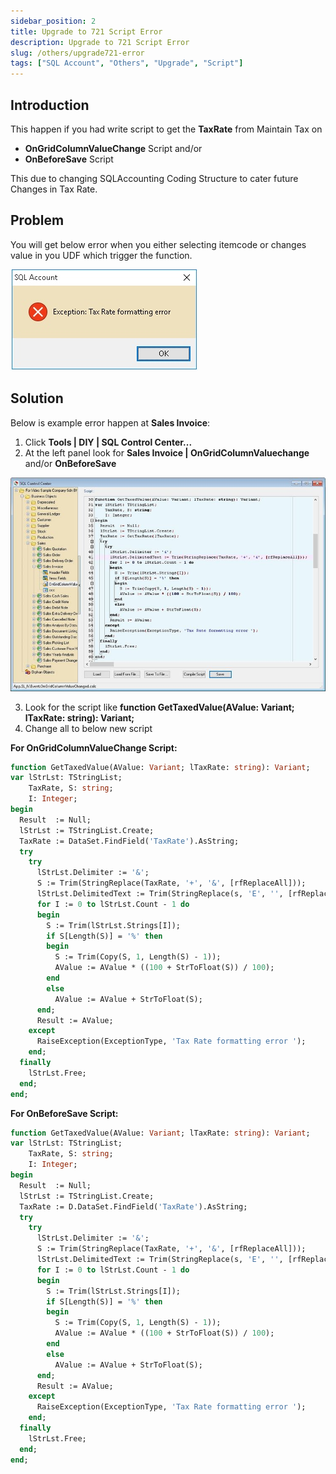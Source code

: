 ```yaml
---
sidebar_position: 2
title: Upgrade to 721 Script Error
description: Upgrade to 721 Script Error
slug: /others/upgrade721-error
tags: ["SQL Account", "Others", "Upgrade", "Script"]
---
```


## Introduction

This happen if you had write script to get the **TaxRate** from Maintain Tax on

- **OnGridColumnValueChange** Script and/or
- **OnBeforeSave** Script

This due to changing SQLAccounting Coding Structure to cater future Changes in Tax Rate.

## Problem

You will get below error when you either selecting itemcode or changes value in you UDF which trigger the function.

![1](../../static/img/others/yc1-upgrade.jpg)

## Solution

Below is example error happen at **Sales Invoice**:

1. Click **Tools | DIY | SQL Control Center...**
2. At the left panel look for **Sales Invoice | OnGridColumnValuechange** and/or **OnBeforeSave**

![2](../../static/img/others/yc2-upgrade.jpg)

3. Look for the script like **function GetTaxedValue(AValue: Variant; lTaxRate: string): Variant;**
4. Change all to below new script

**For OnGridColumnValueChange Script:**

```pascal
function GetTaxedValue(AValue: Variant; lTaxRate: string): Variant;
var lStrLst: TStringList;
    TaxRate, S: string;
    I: Integer;
begin
  Result  := Null;
  lStrLst := TStringList.Create;
  TaxRate := DataSet.FindField('TaxRate').AsString;
  try
    try
      lStrLst.Delimiter := '&'; 
      S := Trim(StringReplace(TaxRate, '+', '&', [rfReplaceAll]));
      lStrLst.DelimitedText := Trim(StringReplace(s, 'E', '', [rfReplaceAll])); 
      for I := 0 to lStrLst.Count - 1 do
      begin
        S := Trim(lStrLst.Strings[I]);
        if S[Length(S)] = '%' then
        begin
          S := Trim(Copy(S, 1, Length(S) - 1));
          AValue := AValue * ((100 + StrToFloat(S)) / 100);
        end
        else
          AValue := AValue + StrToFloat(S);
      end;
      Result := AValue;
    except
      RaiseException(ExceptionType, 'Tax Rate formatting error ');
    end;
  finally
    lStrLst.Free;
  end;
end;
```

**For OnBeforeSave Script:**

```pascal
function GetTaxedValue(AValue: Variant; lTaxRate: string): Variant;
var lStrLst: TStringList;
    TaxRate, S: string;
    I: Integer;
begin
  Result  := Null;
  lStrLst := TStringList.Create;
  TaxRate := D.DataSet.FindField('TaxRate').AsString;
  try
    try
      lStrLst.Delimiter := '&'; 
      S := Trim(StringReplace(TaxRate, '+', '&', [rfReplaceAll]));
      lStrLst.DelimitedText := Trim(StringReplace(s, 'E', '', [rfReplaceAll])); 
      for I := 0 to lStrLst.Count - 1 do
      begin
        S := Trim(lStrLst.Strings[I]);
        if S[Length(S)] = '%' then
        begin
          S := Trim(Copy(S, 1, Length(S) - 1));
          AValue := AValue * ((100 + StrToFloat(S)) / 100);
        end
        else
          AValue := AValue + StrToFloat(S);
      end;
      Result := AValue;
    except
      RaiseException(ExceptionType, 'Tax Rate formatting error ');
    end;
  finally
    lStrLst.Free;
  end;
end;
```